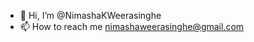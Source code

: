 - 👋 Hi, I’m @NimashaKWeerasinghe
- 📫 How to reach me nimashaweerasinghe@gmail.com

<!---
NimashaKWeerasinghe/NimashaKWeerasinghe is a ✨ special ✨ repository because its `README.md` (this file) appears on your GitHub profile.
You can click the Preview link to take a look at your changes.
--->
